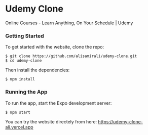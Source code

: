 # Udemy Clone

Online Courses - Learn Anything, On Your Schedule | Udemy

### Getting Started

To get started with the website, clone the repo:

```
$ git clone https://github.com/alisamirali/udemy-clone.git
$ cd udemy-clone
```

Then install the dependencies:

```
$ npm install
```

### Running the App

To run the app, start the Expo development server:

```
$ npm start
```

You can try the website directely from here: https://udemy-clone-ali.vercel.app
